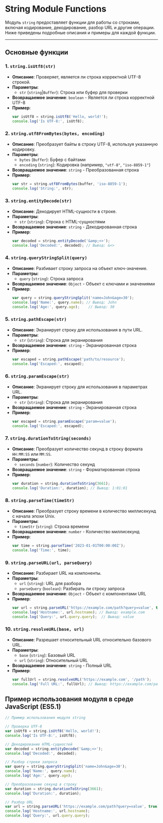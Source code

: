 # String Module Functions

Модуль `string` предоставляет функции для работы со строками, включая кодирование, декодирование, разбор URL и другие операции. Ниже приведены подробные описания и примеры для каждой функции.

---

## Основные функции

### 1. **`string.isUtf8(str)`**

- **Описание**: Проверяет, является ли строка корректной UTF-8 строкой.
- **Параметры**:
  - `str` (`string`|`Buffer`): Строка или буфер для проверки
- **Возвращаемое значение**: `boolean` - Является ли строка корректной UTF-8
- **Пример**:
    ```js
    var isUtf8 = string.isUtf8('Hello, world!');
    console.log('Is UTF-8:', isUtf8);
    ```

### 2. **`string.utf8FromBytes(bytes, encoding)`**

- **Описание**: Преобразует байты в строку UTF-8, используя указанную кодировку.
- **Параметры**:
  - `bytes` (`Buffer`): Буфер с байтами
  - `encoding` (`string`): Кодировка (например, `"utf-8"`, `"iso-8859-1"`)
- **Возвращаемое значение**: `string` - Преобразованная строка
- **Пример**:
    ```js
    var str = string.utf8FromBytes(buffer, 'iso-8859-1');
    console.log('String:', str);
    ```

### 3. **`string.entityDecode(str)`**

- **Описание**: Декодирует HTML-сущности в строке.
- **Параметры**:
  - `str` (`string`): Строка с HTML-сущностями
- **Возвращаемое значение**: `string` - Декодированная строка
- **Пример**:
    ```js
    var decoded = string.entityDecode('&amp;<>');
    console.log('Decoded:', decoded); // Вывод: &<>
    ```

### 4. **`string.queryStringSplit(query)`**

- **Описание**: Разбивает строку запроса на объект ключ-значение.
- **Параметры**:
  - `query` (`string`): Строка запроса
- **Возвращаемое значение**: `Object` - Объект с ключами и значениями
- **Пример**:
    ```js
    var query = string.queryStringSplit('name=John&age=30');
    console.log('Name:', query.name); // Вывод: John
    console.log('Age:', query.age);    // Вывод: 30
    ```

### 5. **`string.pathEscape(str)`**

- **Описание**: Экранирует строку для использования в пути URL.
- **Параметры**:
  - `str` (`string`): Строка для экранирования
- **Возвращаемое значение**: `string` - Экранированная строка
- **Пример**:
    ```js
    var escaped = string.pathEscape('path/to/resource');
    console.log('Escaped:', escaped);
    ```

### 6. **`string.paramEscape(str)`**

- **Описание**: Экранирует строку для использования в параметрах URL.
- **Параметры**:
  - `str` (`string`): Строка для экранирования
- **Возвращаемое значение**: `string` - Экранированная строка
- **Пример**:
    ```js
    var escaped = string.paramEscape('param=value');
    console.log('Escaped:', escaped);
    ```

### 7. **`string.durationToString(seconds)`**

- **Описание**: Преобразует количество секунд в строку формата `HH:MM:SS` или `MM:SS`.
- **Параметры**:
  - `seconds` (`number`): Количество секунд
- **Возвращаемое значение**: `string` - Форматированная строка
- **Пример**:
    ```js
    var duration = string.durationToString(3661);
    console.log('Duration:', duration); // Вывод: 1:01:01
    ```

### 8. **`string.parseTime(timeStr)`**

- **Описание**: Преобразует строку времени в количество миллисекунд с начала эпохи Unix.
- **Параметры**:
  - `timeStr` (`string`): Строка времени
- **Возвращаемое значение**: `number` - Количество миллисекунд
- **Пример**:
    ```js
    var time = string.parseTime('2023-01-01T00:00:00Z');
    console.log('Time:', time);
    ```

### 9. **`string.parseURL(url, parseQuery)`**

- **Описание**: Разбирает URL на компоненты.
- **Параметры**:
  - `url` (`string`): URL для разбора
  - `parseQuery` (`boolean`): Разбирать ли строку запроса
- **Возвращаемое значение**: `Object` - Объект с компонентами URL
- **Пример**:
    ```js
    var url = string.parseURL('https://example.com/path?query=value', true);
    console.log('Hostname:', url.hostname); // Вывод: example.com
    console.log('Query:', url.query.query);  // Вывод: value
    ```

### 10. **`string.resolveURL(base, url)`**

- **Описание**: Разрешает относительный URL относительно базового URL.
- **Параметры**:
  - `base` (`string`): Базовый URL
  - `url` (`string`): Относительный URL
- **Возвращаемое значение**: `string` - Полный URL
- **Пример**:
    ```js
    var fullUrl = string.resolveURL('https://example.com', '/path');
    console.log('Full URL:', fullUrl); // Вывод: https://example.com/path
    ```

## Пример использования модуля в среде JavaScript (ES5.1)

```js
// Пример использования модуля string

// Проверка UTF-8
var isUtf8 = string.isUtf8('Hello, world!');
console.log('Is UTF-8:', isUtf8);

// Декодирование HTML-сущностей
var decoded = string.entityDecode('&amp;<>');
console.log('Decoded:', decoded);

// Разбор строки запроса
var query = string.queryStringSplit('name=John&age=30');
console.log('Name:', query.name);
console.log('Age:', query.age);

// Преобразование секунд в строку
var duration = string.durationToString(3661);
console.log('Duration:', duration);

// Разбор URL
var url = string.parseURL('https://example.com/path?query=value', true);
console.log('Hostname:', url.hostname);
console.log('Query:', url.query.query);
